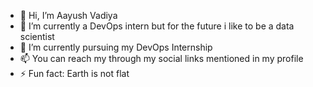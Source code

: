 - 👋 Hi, I’m Aayush Vadiya
- 👀 I’m currently a DevOps intern but for the future i like to be a data scientist
- 🌱 I’m currently pursuing my DevOps Internship
- 📫 You can reach my through my social links mentioned in my profile
- ⚡ Fun fact: Earth is not flat

<!---
AYuS-V/AYuS-V is a ✨ special ✨ repository because its `README.md` (this file) appears on your GitHub profile.
You can click the Preview link to take a look at your changes.
--->
